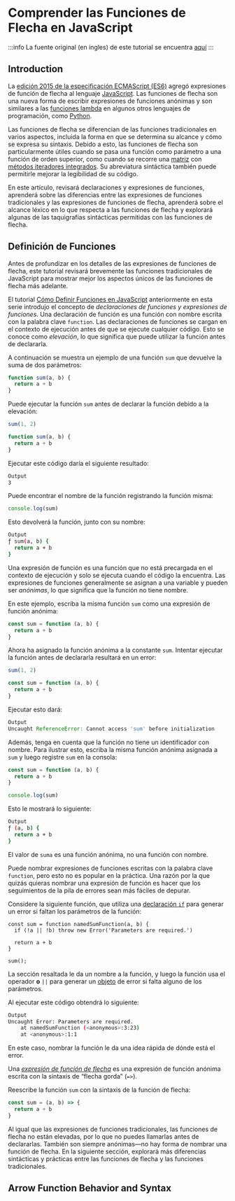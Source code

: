 # Comprender las Funciones de Flecha en JavaScript

:::info
La fuente original (en ingles) de este tutorial se encuentra [aquí](https://www.digitalocean.com/community/tutorials/understanding-arrow-functions-in-javascript)
:::

## Introduction

La [edición 2015 de la especificación ECMAScript (ES6)](https://262.ecma-international.org/6.0/) agregó expresiones de función de flecha al lenguaje [JavaScript](./intro.html). Las funciones de flecha son una nueva forma de escribir expresiones de funciones anónimas y son similares a las [funciones lambda](https://en.wikipedia.org/wiki/Anonymous_function) en algunos otros lenguajes de programación, como [Python](https://www.digitalocean.com/community/tutorial-series/how-to-code-in-python-3).

Las funciones de flecha se diferencian de las funciones tradicionales en varios aspectos, incluida la forma en que se determina su alcance y cómo se expresa su sintaxis. Debido a esto, las funciones de flecha son particularmente útiles cuando se pasa una función como parámetro a una función de orden superior, como cuando se recorre una [matriz](./understanding-arrays-in-javascript.html) con [métodos iteradores integrados](./how-to-use-array-methods-in-javascript-iteration-methods.html). Su abreviatura sintáctica también puede permitirle mejorar la legibilidad de su código.

En este artículo, revisará declaraciones y expresiones de funciones, aprenderá sobre las diferencias entre las expresiones de funciones tradicionales y las expresiones de funciones de flecha, aprenderá sobre el alcance léxico en lo que respecta a las funciones de flecha y explorará algunas de las taquigrafías sintácticas permitidas con las funciones de flecha.

## Definición de Funciones

Antes de profundizar en los detalles de las expresiones de funciones de flecha, este tutorial revisará brevemente las funciones tradicionales de JavaScript para mostrar mejor los aspectos únicos de las funciones de flecha más adelante.

El tutorial [Cómo Definir Funciones en JavaScript](./how-to-define-functions-in-javascript.html) anteriormente en esta serie introdujo el concepto de _declaraciones de funciones y expresiones de funciones_. Una declaración de función es una función con nombre escrita con la palabra clave `function`. Las declaraciones de funciones se cargan en el contexto de ejecución antes de que se ejecute cualquier código. Esto se conoce como _elevación_, lo que significa que puede utilizar la función antes de declararla.

A continuación se muestra un ejemplo de una función `sum` que devuelve la suma de dos parámetros:


```js
function sum(a, b) {
  return a + b
}
```

Puede ejecutar la función `sum` antes de declarar la función debido a la elevación:


```js
sum(1, 2)

function sum(a, b) {
  return a + b
}
```


Ejecutar este código daría el siguiente resultado:


```sh
Output
3
```


Puede encontrar el nombre de la función registrando la función misma:


```js
console.log(sum)
```

Esto devolverá la función, junto con su nombre:


```sh
Output
ƒ sum(a, b) {
  return a + b
}
```


Una expresión de función es una función que no está precargada en el contexto de ejecución y solo se ejecuta cuando el código la encuentra. Las expresiones de funciones generalmente se asignan a una variable y pueden ser _anónimas_, lo que significa que la función no tiene nombre.

En este ejemplo, escriba la misma función `sum` como una expresión de función anónima:


```js
const sum = function (a, b) {
  return a + b
}
```


Ahora ha asignado la función anónima a la constante `sum`. Intentar ejecutar la función antes de declararla resultará en un error:


```js
sum(1, 2)

const sum = function (a, b) {
  return a + b
}
```

Ejecutar esto dará:


```js
Output
Uncaught ReferenceError: Cannot access 'sum' before initialization
```

Además, tenga en cuenta que la función no tiene un identificador con nombre. Para ilustrar esto, escriba la misma función anónima asignada a `sum` y luego registre `sum` en la consola:


```js
const sum = function (a, b) {
  return a + b
}

console.log(sum)
```


Esto le mostrará lo siguiente:


```sh
Output
ƒ (a, b) {
  return a + b
}
```

El valor de `suma` es una función anónima, no una función con nombre.


Puede nombrar expresiones de funciones escritas con la palabra clave `function`, pero esto no es popular en la práctica. Una razón por la que quizás quieras nombrar una expresión de función es hacer que los seguimientos de la pila de errores sean más fáciles de depurar.


Considere la siguiente función, que utiliza una [declaración `if`](./how-to-write-conditional-statements-in-javascript.html) para generar un error si faltan los parámetros de la función:


```js{1}
const sum = function namedSumFunction(a, b) {
  if (!a || !b) throw new Error('Parameters are required.')

  return a + b
}

sum();
```

La sección resaltada le da un nombre a la función, y luego la función usa el operador **o** `||`  para generar un [objeto](./understanding-objects-in-javascript.html) de error si falta alguno de los parámetros.


Al ejecutar este código obtendrá lo siguiente:


```sh
Output
Uncaught Error: Parameters are required.
    at namedSumFunction (<anonymous>:3:23)
    at <anonymous>:1:1
```

En este caso, nombrar la función le da una idea rápida de dónde está el error.



Una [_expresión de función de flecha_](./how-to-define-functions-in-javascript.html#funciones-de-flecha) es una expresión de función anónima escrita con la sintaxis de “flecha gorda” (`=>`).

Reescribe la función `sum` con la sintaxis de la función de flecha:


```js
const sum = (a, b) => {
  return a + b
}
```

Al igual que las expresiones de funciones tradicionales, las funciones de flecha no están elevadas, por lo que no puedes llamarlas antes de declararlas. También son siempre anónimas—no hay forma de nombrar una función de flecha. En la siguiente sección, explorará más diferencias sintácticas y prácticas entre las funciones de flecha y las funciones tradicionales.

## Arrow Function Behavior and Syntax

